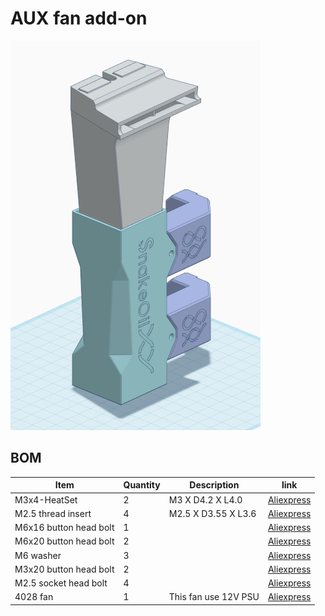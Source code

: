 # AUX fan add-on

![](./image.png)

## BOM
<table>
    <thead>
        <tr>
            <th>Item</th>
            <th>Quantity</th>
            <th>Description</th>
            <th>link</th>
        </tr>
    </thead>
    <tbody>
        <tr>
            <td>M3x4-HeatSet</td>
            <td>2</td>
            <td>M3 X D4.2 X L4.0</td>
            <td><a href="https://s.click.aliexpress.com/e/_Ad1n92" rel="nofollow">Aliexpress</a></td>
        </tr>
        <tr>
            <td>M2.5 thread insert</td>
            <td>4</td>
            <td>M2.5 X D3.55 X L3.6</td>
            <td><a href="https://s.click.aliexpress.com/e/_DD0dBFh" rel="nofollow">Aliexpress</a></td>
        </tr>
        <tr>
            <td>M6x16 button head bolt</td>
            <td>1</td>
            <td></td>
            <td><a href="abc" rel="nofollow">Aliexpress</a></td>
        </tr>
        <tr>
            <td>M6x20 button head bolt</td>
            <td>2</td>
            <td></td>
            <td><a href="abc" rel="nofollow">Aliexpress</a></td>
        </tr>
        <tr>
            <td>M6 washer</td>
            <td>3</td>
            <td></td>
            <td><a href="abc" rel="nofollow">Aliexpress</a></td>
        </tr>
        <tr>
            <td>M3x20 button head bolt</td>
            <td>2</td>
            <td></td>
            <td><a href="abc" rel="nofollow">Aliexpress</a></td>
        </tr>
        <tr>
            <td>M2.5 socket head bolt</td>
            <td>4</td>
            <td></td>
            <td><a href="abc" rel="nofollow">Aliexpress</a></td>
        </tr>
        <tr>
            <td>4028 fan</td>
            <td>1</td>
            <td>This fan use 12V PSU</td>
            <td><a href="https://s.click.aliexpress.com/e/_DksROrz" rel="nofollow">Aliexpress</a></td>
        </tr>
    </tbody>
</table>